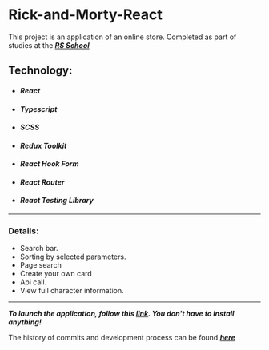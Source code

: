# Rick-and-Morty-React
This project is an application of an online store. Completed as part of studies at the **_[RS School](https://rs.school)_**

## Technology:

- #### _React_
- #### _Typescript_
- #### _SCSS_
- #### _Redux Toolkit_
- #### _React Hook Form_
- #### _React Router_
- #### _React Testing Library_

---

### Details:

- Search bar.
- Sorting by selected parameters.
- Page search
- Create your own card
- Api call.
- View full character information.

---
***To launch the application, follow this [link](https://kornull.netlify.app/). You don't have to install anything!***

The history of commits and development process can be found **_[here](https://github.com/Kornull/RSSchool-React/pull/1)_**

